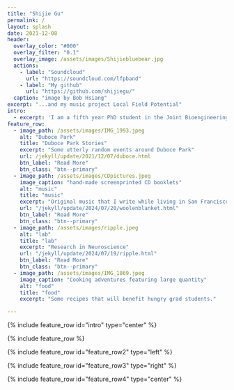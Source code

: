 ```yaml
---
title: "Shijie Gu"
permalink: /
layout: splash
date: 2021-12-08
header:
  overlay_color: "#000"
  overlay_filter: "0.1"
  overlay_image: /assets/images/Shijiebluebear.jpg
  actions:
    - label: "Soundcloud"
      url: "https://soundcloud.com/lfpband"
    - label: "My github"
      url: "https://github.com/shijiegu/"
  caption: "image by Bob Hsiang"
excerpt: "...and my music project Local Field Potential"
intro:
  - excerpt: 'I am a fifth year PhD student in the Joint Bioengineering program at UC Berkeley and UCSF, advised by Prof. [Loren Frank](https://franklab.ucsf.edu/) (UCSF). I study how the brain extracts relational structures from the vast snippets of experiences. Prior to this, I was fortunately enough to have worked with Prof. [Michale Fee](https://feelaboratory.org/) and [Emily Mackevicius](https://emackev.github.io/) at MIT on songbird learning where I developed an algorithm for tracking the same neuron across days in optical data. Both the work then and now at UCSF center around neuronal sequences and temporal aspect of our daily experiences. While living in San Francisco, breathing in the fog, I often wake up from melodies in my dream. These melodies are made into songs under the Local Field Potential project.'
feature_row:
  - image_path: /assets/images/IMG_1993.jpeg
    alt: "Duboce Park"
    title: "Duboce Park Stories"
    excerpt: "Some utterly random events around Duboce Park"
    url: /jekyll/update/2021/12/07/duboce.html
    btn_label: "Read More"
    btn_class: "btn--primary"
  - image_path: /assets/images/CDpictures.jpeg
    image_caption: "hand-made screenprinted CD booklets"
    alt: "music"
    title: "music"
    excerpt: "Original music that I write while living in San Francisco."
    url: "/jekyll/update/2024/07/20/woolenblanket.html"
    btn_label: "Read More"
    btn_class: "btn--primary"
  - image_path: /assets/images/ripple.jpeg
    alt: "lab"
    title: "lab"
    excerpt: "Research in Neuroscience"
    url: "/jekyll/update/2024/07/19/ripple.html"
    btn_label: "Read More"
    btn_class: "btn--primary"
  - image_path: /assets/images/IMG_1869.jpeg
    image_caption: "Cooking adventures featuring large quantity"
    alt: "food"
    title: "food"
    excerpt: "Some recipes that will benefit hungry grad students."

---
```


{% include feature_row id="intro" type="center" %}

{% include feature_row %}

{% include feature_row id="feature_row2" type="left" %}

{% include feature_row id="feature_row3" type="right" %}

{% include feature_row id="feature_row4" type="center" %}
